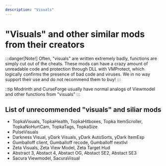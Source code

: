 ```yaml
---
description: "Visuals"
---
```

# "Visuals" and other similar mods from their creators

:::danger[Note!]
Often, "visuals" are written extremely badly, functions are simply cut out of the cheats. These mods can have a crazy amount of unreadable code and protection through DLL with VMProtect, which logically confirms the presence of bad code and viruses. We in no way support their use and do not recommend them to buy!
:::

::tip
Modrinth and CurseForge usually have normal analogs of Viewmodel and other functions from "visuals"
:::

## List of unrecommended "visuals" and siliar mods
* TopkaVisuals, TopkaHealth, TopkaHitboxes, Topka ItemScroller, TopkaNoHurtCam, TopkaTags, TopkaSize
* PulseVisuals
* Darkness Visual, yDark Visuals, yDark AutoSorts, yDark ItemEsp
* Gumballoff client, Gumballoff recode, Gumballoff nextlvl
* Zeta Visuals, Zeta View Model, Zeta Target Hud
* Abstract 3, Abstact 4, Abstact OG, Abstact SE2, Abstact SE3
* Sacura Viewmodel, SacuraVisual